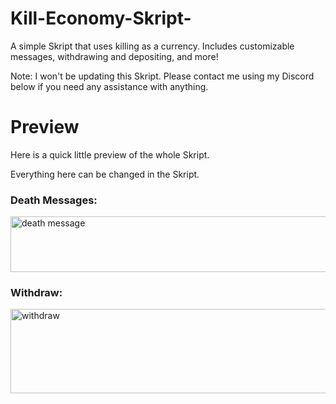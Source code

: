 # Kill-Economy-Skript-
A simple Skript that uses killing as a currency. Includes customizable messages, withdrawing and depositing, and more!

Note: I won't be updating this Skript. Please contact me using my Discord below if you need any assistance with anything.

# Preview
Here is a quick little preview of the whole Skript.

Everything here can be changed in the Skript.

### Death Messages:
<img width="835" height="89" alt="death message" src="https://github.com/user-attachments/assets/1dec346b-8974-4a87-b35b-a87022858e2f" />

### Withdraw:
<img width="835" height="135" alt="withdraw" src="https://github.com/user-attachments/assets/6679f58f-1a3d-4f20-b82f-2306e49836f6" />
